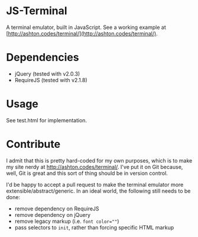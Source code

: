 # JS-Terminal
A terminal emulator, built in JavaScript. See a working example at [http://ashton.codes/terminal/](http://ashton.codes/terminal/).

# Dependencies
* jQuery (tested with v2.0.3)
* RequireJS (tested with v2.1.8)

# Usage
See test.html for implementation.

# Contribute
I admit that this is pretty hard-coded for my own purposes, which is to make my site nerdy at http://ashton.codes/terminal/. I've put it on Git because, well, Git is great and this sort of thing should be in version control.

I'd be happy to accept a pull request to make the terminal emulator more extensible/abstract/generic. In an ideal world, the following still needs to be done:

* remove dependency on RequireJS
* remove dependency on jQuery
* remove legacy markup (i.e. `font color=""`)
* pass selectors to `init`, rather than forcing specific HTML markup